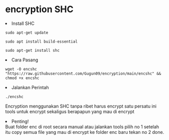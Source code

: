 # encryption SHC

<li>Install SHC</li>
<pre><code>sudo apt-get update</code></pre>
<pre><code>sudo apt install build-essential</code></pre>
<pre><code>sudo apt-get install shc</code></pre>

<li>Cara Pasang</li>
<pre><code>wget -O encshc "https://raw.githubusercontent.com/Gugun09/encryption/main/encshc" && chmod +x encshc</code></pre>
<li>Jalankan Perintah</li>
<pre><code>./encshc</code></pre>

Encryption menggunakan SHC tanpa ribet harus encrypt satu persatu ini tools untuk encrypt sekaligus berapapun yang mau di encrypt

<li>Penting!</li>
Buat folder enc di root secara manual atau jalankan tools pilih no 1 setelah itu copy semua file yang mau di encrypt ke folder enc baru tekan no 2 done.
